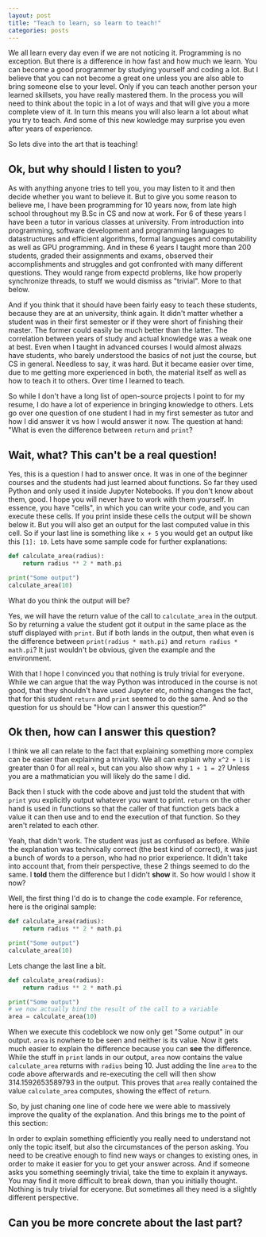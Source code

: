 ```yaml
---
layout: post
title: "Teach to learn, so learn to teach!"
categories: posts
---
```


We all learn every day even if we are not noticing it. Programming is no exception. But there is a difference in how fast and how much we learn.
You can become a good programmer by studying yourself and coding a lot.
But I believe that you can not become a great one unless you are also able to bring someone else to your level.
Only if you can teach another person your learned skillsets, you have really mastered them. 
In the process you will need to think about the topic in a lot of ways and that will give you a more complete view of it. 
In turn this means you will also learn a lot about what you try to teach. And some of this new kowledge may surprise you even after years of experience.

So lets dive into the art that is teaching!

## Ok, but why should I listen to you?

As with anything anyone tries to tell you, you may listen to it and then decide whether you want to believe it. 
But to give you some reason to believe me, I have been programming for 10 years now, from late high school throughout my B.Sc in CS and now at work.
For 6 of these years I have been a tutor in various classes at university. 
From introduction into programming, software development and programming languages to datastructures and efficient algorithms,
formal languages and computability as well as GPU programming. And in these 6 years I taught more than 200 students, 
graded their assignments and exams, observed their accomplishments and struggles and got confronted with many different questions.
They would range from expectd problems, like how properly synchronize threads, to stuff we would dismiss as "trivial". More to that below.

And if you think that it should have been fairly easy to teach these students, because they are at an university, think again. 
It didn't matter whether a student was in their first semester or if they were short of finishing their master. 
The former could easily be much better than the latter. The correlation between years of study and actual knowledge was a weak one at best.
Even when I taught in advanced courses I would almost alwazs have students, who barely understood the basics of not just the course, but CS in general.
Needless to say, it was hard. But it became easier over time, due to me getting more experienced in both, 
the material itself as well as how to teach it to others. Over time I learned to teach.

So while I don't have a long list of open-source projects I point to for my resume, I do have a lot of experience in bringing knowledge to others.
Lets go over one question of one student I had in my first semester as tutor and how I did answer it vs how I would answer it now.
The question at hand: "What is even the difference between `return` and `print`?

## Wait, what? This can't be a real question!

Yes, this is a question I had to answer once. It was in one of the beginner courses and the students had just learned about functions. 
So far they used Python and only used it inside Jupyter Notebooks. If you don't know about them, good.
I hope you will never have to work with them yourself. In essence, you have "cells", in which you can write your code, and you can execute these cells. 
If you print inside these cells the output will be shown below it. But you will also get an output for the last computed value in this cell.
So if your last line is something like `x + 5` you would get an output like this `[1]: 10`. Lets have some sample code for further explanations:

```python
def calculate_area(radius):
    return radius ** 2 * math.pi

print("Some output")
calculate_area(10)
```

What do you think the output will be?

Yes, we will have the return value of the call to `calculate_area` in the output. 
So by returning a value the student got it output in the same place as the stuff displayed with `print`.
But if both lands in the output, then what even is the difference between `print(radius * math.pi)` and `return radius * math.pi`?
It just wouldn't be obvious, given the example and the environment.

With that I hope I convinced you that nothing is truly trivial for everyone.
While we can argue that the way Python was introduced in the course is not good, that they shouldn't have used Jupyter etc, 
nothing changes the fact, that for this student `return` and `print` seemed to do the same. 
And so the question for us should be "How can I answer this question?"

## Ok then, how can I answer this question?

I think we all can relate to the fact that explaining something more complex can be easier than explaining a triviality.
We all can explain why `x^2 + 1` is greater than 0 for all real `x`, but can you also show why `1 + 1 = 2`?
Unless you are a mathmatician you will likely do the same I did.

Back then I stuck with the code above and just told the student that with `print` you explicitly output whatever you want to print. 
`return` on the other hand is used in functions so that the caller of that function gets back a value it can then 
use and to end the execution of that function.
So they aren't related to each other.

Yeah, that didn't work. The student was just as confused as before. While the explanation was technically correct (the best kind of correct),
it was just a bunch of words to a person, who had no prior experience. 
It didn't take into account that, from their perspective, these 2 things seemed to do the same. 
I **told** them the difference but I didn't **show** it.
So how would I show it now?

Well, the first thing I'd do is to change the code example. For reference, here is the original sample:

```python
def calculate_area(radius):
    return radius ** 2 * math.pi

print("Some output")
calculate_area(10)
```

Lets change the last line a bit.

```python
def calculate_area(radius):
    return radius ** 2 * math.pi

print("Some output")
# we now actually bind the result of the call to a variable
area = calculate_area(10)
```

When we execute this codeblock we now only get "Some output" in our output. `area` is nowhere to be seen and neither is its value.
Now it gets much easier to explain the difference because you can **see** the difference. 
While the stuff in `print` lands in our output, `area` now contains the value `calculate_area` returns with `radius` being 10.
Just adding the line `area` to the code above afterwards and re-executing the cell will then show 314.1592653589793 in the output.
This proves that `area` really contained the value `calculate_area` computes, showing the effect of `return`.

So, by just chaning one line of code here we were able to massively improve the quality of the explanation. 
And this brings me to the point of this section:

In order to explain something efficiently you really need to understand not only the topic itself, but also the circumstances of the person asking.
You need to be creative enough to find new ways or changes to existing ones, in order to make it easier for you to get your answer across.
And if someone asks you something seemingly trivial, take the time to explain it anyways. 
You may find it more difficult to break down, than you initially thought. Nothing is truly trivial for eceryone.
But sometimes all they need is a slightly different perspective.

## Can you be more concrete about the last part?


